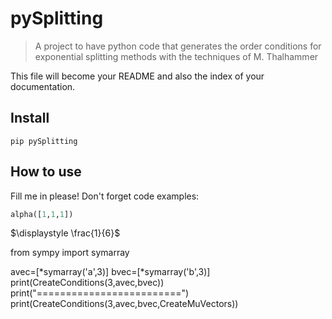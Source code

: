 # pySplitting
> A project to have python code that generates the order conditions for exponential splitting methods with the techniques of M. Thalhammer


This file will become your README and also the index of your documentation.

## Install

`pip pySplitting`

## How to use

Fill me in please! Don't forget code examples:

```python
alpha([1,1,1])
```




$\displaystyle \frac{1}{6}$


from sympy import symarray

avec=[*symarray('a',3)]
bvec=[*symarray('b',3)]
print(CreateConditions(3,avec,bvec))
print("=========================")
print(CreateConditions(3,avec,bvec,CreateMuVectors))